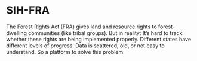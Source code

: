 # SIH-FRA
The Forest Rights Act (FRA) gives land and resource rights to forest-dwelling communities (like tribal groups). But in reality:  It’s hard to track whether these rights are being implemented properly.  Different states have different levels of progress.  Data is scattered, old, or not easy to understand.  So a platform to solve this problem
